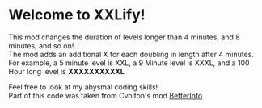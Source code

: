 # Welcome to XXLify!  
  
This mod changes the duration of levels longer than 4 minutes, and 8 minutes, and so on!  
The mod adds an additional X for each doubling in length after 4 minutes.  
For example, a 5 minute level is XXL, a 9 Minute level is XXXL, and a 100 Hour long level is **XXXXXXXXXXL**  
  
Feel free to look at my abysmal coding skills!  
Part of this code was taken from Cvolton's mod [BetterInfo](https://github.com/Cvolton/betterinfo-geode)